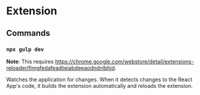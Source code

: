 # Extension

## Commands

### `npx gulp dev`

**Note**: This requires <https://chrome.google.com/webstore/detail/extensions-reloader/fimgfedafeadlieiabdeeaodndnlbhid>.

Watches the application for changes. When it detects changes to the React App's code, it builds the extension automatically and reloads the extension.